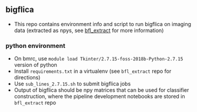 ## bigflica
* This repo contains environment info and script to run bigflica on imaging data (extracted as npys, see [bfl_extract](https://github.com/syzhang/bfl_extract) for more information)

### python environment
* On bmrc, use `module load Tkinter/2.7.15-foss-2018b-Python-2.7.15` version of python
* Install `requirements.txt` in a virtualenv (see `bfl_extract` repo for directions)
* Use `sub_lines_2.7.15.sh` to submit bigflica jobs
* Output of bigflica should be npy matrices that can be used for classifier construction, where the pipeline development notebooks are stored in `bfl_extract` repo 